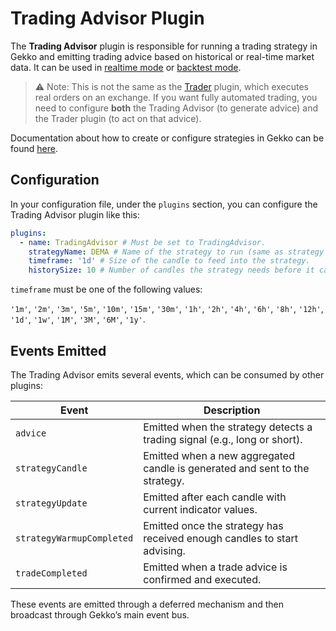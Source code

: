 # Trading Advisor Plugin

The **Trading Advisor** plugin is responsible for running a trading strategy in Gekko and emitting trading advice based on historical or real-time market data. It can be used in [realtime mode](../modes/realtime.md) or [backtest mode](../modes/backtest.md).

> ⚠️ Note: This is not the same as the [Trader](./trader.md) plugin, which executes real orders on an exchange. If you want fully automated trading, you need to configure **both** the Trading Advisor (to generate advice) and the Trader plugin (to act on that advice).

Documentation about how to create or configure strategies in Gekko can be found [here](../strategies/introduction.md).

## Configuration

In your configuration file, under the `plugins` section, you can configure the Trading Advisor plugin like this:

```yaml
plugins:
  - name: TradingAdvisor # Must be set to TradingAdvisor.
    strategyName: DEMA # Name of the strategy to run (same as strategy section).
    timeframe: '1d' # Size of the candle to feed into the strategy.
    historySize: 10 # Number of candles the strategy needs before it can start generating advice. (warm-up phase)
```

`timeframe` must be one of the following values:

`'1m'`, `'2m'`, `'3m'`, `'5m'`, `'10m'`, `'15m'`, `'30m'`, `'1h'`, `'2h'`, `'4h'`, `'6h'`, `'8h'`, `'12h'`, `'1d'`, `'1w'`, `'1M'`, `'3M'`, `'6M'`, `'1y'`.

## Events Emitted

The Trading Advisor emits several events, which can be consumed by other plugins:

| Event                        | Description                                                                 |
|------------------------------|-----------------------------------------------------------------------------|
| `advice`                     | Emitted when the strategy detects a trading signal (e.g., long or short).   |
| `strategyCandle`             | Emitted when a new aggregated candle is generated and sent to the strategy. |
| `strategyUpdate`             | Emitted after each candle with current indicator values.                    |
| `strategyWarmupCompleted`    | Emitted once the strategy has received enough candles to start advising.    |
| `tradeCompleted`             | Emitted when a trade advice is confirmed and executed.                      |

These events are emitted through a deferred mechanism and then broadcast through Gekko’s main event bus.
